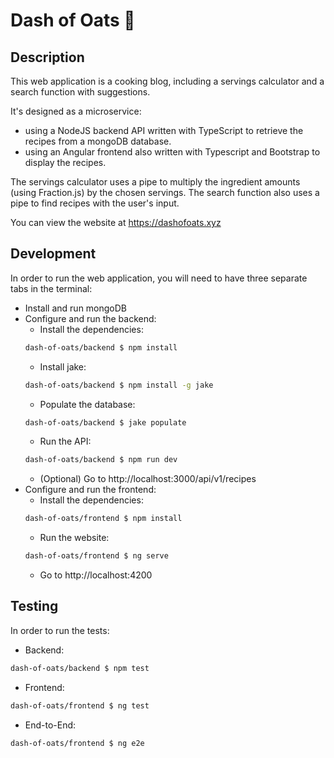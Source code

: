 # Dash of Oats :cake:
## Description
This web application is a cooking blog, including a servings calculator and a search function with suggestions.

It's designed as a microservice:
- using a NodeJS backend API written with TypeScript to retrieve the recipes from a mongoDB database. 
- using an Angular frontend also written with Typescript and Bootstrap to display the recipes.

The servings calculator uses a pipe to multiply the ingredient amounts (using Fraction.js) by the chosen servings.
The search function also uses a pipe to find recipes with the user's input.

You can view the website at https://dashofoats.xyz

## Development

In order to run the web application, you will need to have three separate tabs in the terminal:

- Install and run mongoDB
- Configure and run the backend:
    - Install the dependencies:
    ```bash
    dash-of-oats/backend $ npm install
    ```
    - Install jake:
    ```bash
    dash-of-oats/backend $ npm install -g jake
    ```
    - Populate the database:
    ```bash
    dash-of-oats/backend $ jake populate
    ```
    - Run the API:
    ```bash
    dash-of-oats/backend $ npm run dev
    ```
    - (Optional) Go to http://localhost:3000/api/v1/recipes
- Configure and run the frontend:
    - Install the dependencies:
    ```bash
    dash-of-oats/frontend $ npm install
    ```
    - Run the website:
    ```bash
    dash-of-oats/frontend $ ng serve
    ```
    - Go to http://localhost:4200

## Testing

In order to run the tests:

- Backend:
```bash
dash-of-oats/backend $ npm test
```
- Frontend:
```bash
dash-of-oats/frontend $ ng test
```

- End-to-End:
```bash
dash-of-oats/frontend $ ng e2e
```
